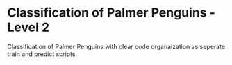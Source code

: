 # Classification of Palmer Penguins - Level 2

Classification of Palmer Penguins with clear code organaization as seperate train and predict scripts.
